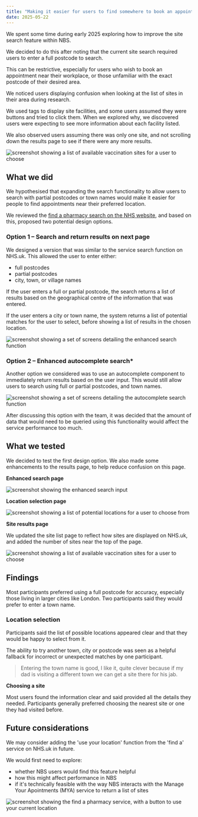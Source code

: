 ```yaml
---
title: "Making it easier for users to find somewhere to book an appointment"
date: 2025-05-22
---
```


We spent some time during early 2025 exploring how to improve the site search feature within NBS. 

We decided to do this after noting that the current site search required users to enter a full postcode to search.  

This can be restrictive, especially for users who wish to book an appointment near their workplace, or those unfamiliar with the exact postcode of their desired area. 

We noticed users displaying confusion when looking at the list of sites in their area during research.   

We used tags to display site facilities, and some users assumed they were buttons and tried to click them. When we explored why, we discovered users were expecting to see more information about each facility listed. 

We also observed users assuming there was only one site, and not scrolling down the results page to see if there were any more results. 

![screenshot showing a list of available vaccination sites for a user to choose](sitelist.png) 

 

## What we did 

We hypothesised that expanding the search functionality to allow users to search with partial postcodes or town names would make it easier for people to find appointments near their preferred location. 

We reviewed the [find a pharmacy search on the NHS website](https://www.nhs.uk/service-search/pharmacy/find-a-pharmacy/), and based on this, proposed two potential design options.   

 

### Option 1 – Search and return results on next page

We designed a version that was similar to the service search function on NHS.uk.  This allowed the user to enter either: 

- full postcodes
- partial postcodes
- city, town, or village names 

If the user enters a full or partial postcode, the search returns a list of results based on the geographical centre of the information that was entered. 

If the user enters a city or town name, the system returns a list of potential matches for the user to select, before showing a list of results in the chosen location. 

![screenshot showing a set of screens detailing the enhanced search function](enhancedsearch.png) 

 

 

### Option 2 – Enhanced autocomplete search*

Another option we considered was to use an autocomplete component to immediately return results based on the user input.  This would still allow users to search using full or partial postcodes, and town names. 

![screenshot showing a set of screens detailing the autocomplete search function](autocomplete-search.png) 

After discussing this option with the team, it was decided that the amount of data that would need to be queried using this functionality would affect the service performance too much. 

## What we tested 

We decided to test the first design option.  We also made some enhancements to the results page, to help reduce confusion on this page. 

**Enhanced search page** 

![screenshot showing the enhanced search input](enhanced-search-input.png) 

**Location selection page** 

![screenshot showing a list of potential locations for a user to choose from](town-results.png) 

**Site results page** 

We updated the site list page to reflect how sites are displayed on NHS.uk, and added the number of sites near the top of the page. 

![screenshot showing a list of available vaccination sites for a user to choose](newsitelist.png) 

 

## Findings 

Most participants preferred using a full postcode for accuracy, especially those living in larger cities like London. Two participants said they would prefer to enter a town name. 

### Location selection

Participants said the list of possible locations appeared clear and that they would be happy to select from it. 

The ability to try another town, city or postcode was seen as a helpful fallback for incorrect or unexpected matches by one participant. 

> Entering the town name is good, I like it, quite clever because if my dad is visiting a different town we can get a site there for his jab. 

**Choosing a site**

Most users found the information clear and said provided all the details they needed.  Participants generally preferred choosing the nearest site or one they had visited before.  

## Future considerations

We may consider adding the 'use your location' function from the 'find a' service on NHS.uk in future.  

We would first need to explore:

- whether NBS users would find this feature helpful
- how this might affect performance in NBS
- if it's technically feasible with the way NBS interacts with the Manage Your Apointments (MYA) service to return a list of sites

![screenshot showing the find a pharmacy service, with a button to use your current location](find-a-pharmacy.png) 

